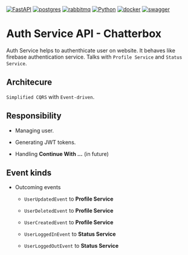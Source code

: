 [![FastAPI](https://img.shields.io/badge/FastAPI-005571?style=for-the-badge&logo=fastapi)]()
[![postgres](https://img.shields.io/badge/PostgreSQL-316192?style=for-the-badge&logo=postgresql&logoColor=white)]()
[![rabbitmq](https://img.shields.io/badge/rabbitmq-%23FF6600.svg?&style=for-the-badge&logo=rabbitmq&logoColor=white)]()
[![Python](https://img.shields.io/badge/python-3670A0?style=for-the-badge&logo=python&logoColor=ffdd54)]()
[![docker](https://img.shields.io/badge/docker-%230db7ed.svg?style=for-the-badge&logo=docker&logoColor=white)]()
[![swagger](https://img.shields.io/badge/-Swagger-%23Clojure?style=for-the-badge&logo=swagger&logoColor=white)]()

# Auth Service API - Chatterbox

Auth Service helps to authenthicate user on website. It behaves like firebase authentication service. Talks with `Profile Service` and `Status Service`.

## Architecure

`Simplified CQRS` with `Event-driven`.

## Responsibility

- Managing user.

- Generating JWT tokens.

- Handling **Continue With ...** (in future)

## Event kinds

- Outcoming events

    - `UserUpdatedEvent` to **Profile Service**

    - `UserDeletedEvent` to **Profile Service**
    - `UserCreatedEvent` to **Profile Service**
    - `UserLoggedInEvent` to **Status Service**
    - `UserLoggedOutEvent` to **Status Service**